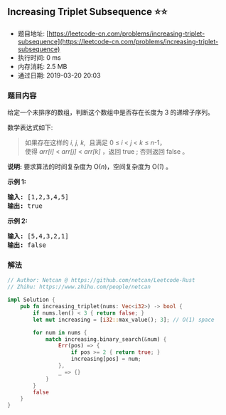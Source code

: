 ## Increasing Triplet Subsequence :star::star:
- 题目地址: [https://leetcode-cn.com/problems/increasing-triplet-subsequence](https://leetcode-cn.com/problems/increasing-triplet-subsequence)
- 执行时间: 0 ms 
- 内存消耗: 2.5 MB
- 通过日期: 2019-03-20 20:03

### 题目内容
<p>给定一个未排序的数组，判断这个数组中是否存在长度为 3 的递增子序列。</p>

<p>数学表达式如下:</p>

<blockquote>如果存在这样的 <em>i, j, k, </em> 且满足 0 ≤ <em>i</em> < <em>j</em> < <em>k</em> ≤ <em>n</em>-1，<br>
使得 <em>arr[i]</em> < <em>arr[j]</em> < <em>arr[k] </em>，返回 true ; 否则返回 false 。</blockquote>

<p><strong>说明:</strong> 要求算法的时间复杂度为 O(<em>n</em>)，空间复杂度为 O(<em>1</em>) 。</p>

<p><strong>示例 1:</strong></p>

<pre><strong>输入: </strong>[1,2,3,4,5]
<strong>输出: </strong>true
</pre>

<p><strong>示例 2:</strong></p>

<pre><strong>输入: </strong>[5,4,3,2,1]
<strong>输出: </strong>false</pre>


### 解法
```rust
// Author: Netcan @ https://github.com/netcan/Leetcode-Rust
// Zhihu: https://www.zhihu.com/people/netcan

impl Solution {
    pub fn increasing_triplet(nums: Vec<i32>) -> bool {
        if nums.len() < 3 { return false; }
        let mut increasing = [i32::max_value(); 3]; // O(1) space

        for num in nums {
            match increasing.binary_search(&num) {
                Err(pos) => {
                    if pos >= 2 { return true; }
                    increasing[pos] = num;
                },
                _ => {}
            }
        }
        false
    }
}


```
